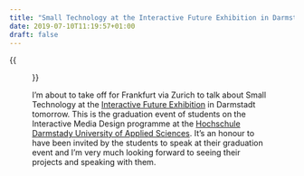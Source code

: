```yaml
---
title: "Small Technology at the Interactive Future Exhibition in Darmstadt"
date: 2019-07-10T11:19:57+01:00
draft: false
---
```


{{<figure src="small-technology-talk-opening-slide.jpeg" alt="Photo of my opening slide: Small Technology, written in string, joins two tin cans to create a tin can telephone. On one side, I’m speaking into it and, on the other, Laura is listening." caption="Small Technology: my opening slide.">}}


I’m about to take off for Frankfurt via Zurich to talk about Small Technology at the [Interactive Future Exhibition](https://imd.mediencampus.h-da.de/if19/) in Darmstadt tomorrow. This is the graduation event of students on the Interactive Media Design programme at the [Hochschule Darmstady University of Applied Sciences](https://h-da.de/). It’s an honour to have been invited by the students to speak at their graduation event and I’m very much looking forward to seeing their projects and speaking with them.
